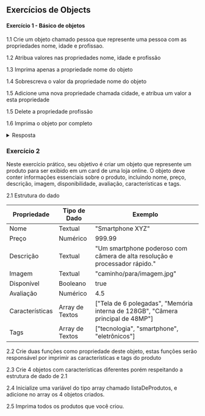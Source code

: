 ## Exercícios de Objects

#### Exercício 1 - Básico de objetos
1.1 Crie um objeto chamado pessoa que represente uma pessoa com as propriedades nome, idade e profissao.

1.2 Atribua valores nas propriedades nome, idade e profissão 

1.3 Imprima apenas a propriedade nome do objeto

1.4 Sobrescreva o valor da propriedade nome do objeto

1.5 Adicione uma nova propriedade chamada cidade, e atribua um valor a esta propriedade

1.5 Delete a propriedade profissão

1.6 Imprima o objeto por completo

<details>
<summary>Resposta</summary>

```javascript
let pessoa = {
  nome: "Gustavo",
  idade: 29,
  profissao: "Dev"
}

console.log(pessoa.nome);
pessoa.nome = "Gustavo Colombelli"

```
</details>

### Exercício 2

Neste exercício prático, seu objetivo é criar um objeto que represente um produto para ser exibido em um card de uma loja online. 
O objeto deve conter informações essenciais sobre o produto, incluindo nome, preço, descrição, imagem, disponibilidade, avaliação, características e tags.

2.1 Estrutura do dado

| Propriedade    | Tipo de Dado | Exemplo                                                                        |
|----------------|--------------|--------------------------------------------------------------------------------|
| Nome           | Textual       | "Smartphone XYZ"                                                              |
| Preço          | Numérico       | 999.99                                                                         |
| Descrição      | Textual       | "Um smartphone poderoso com câmera de alta resolução e processador rápido."  |
| Imagem         | Textual       | "caminho/para/imagem.jpg"                                                     |
| Disponível     | Booleano      | true                                                                           |
| Avaliação      | Numérico       | 4.5                                                                            |
| Características| Array de Textos       | ["Tela de 6 polegadas", "Memória interna de 128GB", "Câmera principal de 48MP"] |
| Tags           | Array de Textos       | ["tecnologia", "smartphone", "eletrônicos"]                                    |

2.2 Crie duas funções como propriedade deste objeto, estas funções serão responsável por imprimir as características e tags do produto

2.3 Crie 4 objetos com características diferentes porém respeitando a estrutura de dado de 2.1

2.4 Inicialize uma variável do tipo array chamado listaDeProdutos, e adicione no array os 4 objetos criados.

2.5 Imprima todos os produtos que você criou.




